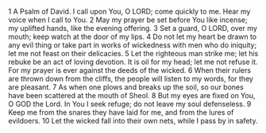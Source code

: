 1	A Psalm of David. I call upon You, O LORD; come quickly to me. Hear my voice when I call to You.
2	May my prayer be set before You like incense; my uplifted hands, like the evening offering.
3	Set a guard, O LORD, over my mouth; keep watch at the door of my lips.
4	Do not let my heart be drawn to any evil thing or take part in works of wickedness with men who do iniquity; let me not feast on their delicacies.
5	Let the righteous man strike me; let his rebuke be an act of loving devotion. It is oil for my head; let me not refuse it. For my prayer is ever against the deeds of the wicked.
6	When their rulers are thrown down from the cliffs, the people will listen to my words, for they are pleasant.
7	As when one plows and breaks up the soil, so our bones have been scattered at the mouth of Sheol.
8	But my eyes are fixed on You, O GOD the Lord. In You I seek refuge; do not leave my soul defenseless.
9	Keep me from the snares they have laid for me, and from the lures of evildoers.
10	Let the wicked fall into their own nets, while I pass by in safety.